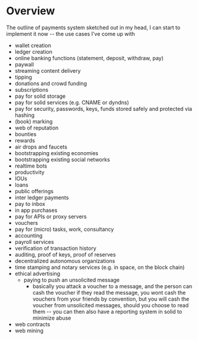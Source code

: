 # Overview

The outline of payments system sketched out in my head, I can start to implement it now -- the use cases I've come up with

* wallet creation
* ledger creation
* online banking functions \(statement, deposit, withdraw, pay\)
* paywall
* streaming content delivery
* tipping
* donations and crowd funding
* subscriptions
* pay for solid storage
* pay for solid services \(e.g. CNAME or dyndns\)
* pay for security, passwords, keys, funds stored safely and protected via hashing
* \(book\) marking
* web of reputation
* bounties
* rewards
* air drops and faucets
* bootstrapping existing economies
* bootstrapping existing social networks
* realtime bots
* productivity
* IOUs
* loans
* public offerings
* inter ledger payments
* pay to inbox
* in app purchases
* pay for APIs or proxy servers
* vouchers
* pay for \(micro\) tasks, work, consultancy
* accounting
* payroll services
* verification of transaction history
* auditing, proof of keys, proof of reserves
* decentralized autonomous organizations
* time stamping and notary services \(e.g. in space, on the block chain\)
* ethical advertising
  * paying to push an unsolicited message
    * basically you attack a voucher to a message, and the person can cash the voucher if they read the message, you wont cash the vouchers from your friends by convention, but you will cash the voucher from unsolicited messages, should you choose to read them -- you can then also have a reporting system in solid to minimize abuse
* web contracts
* web mining



